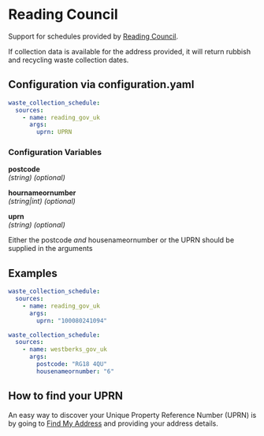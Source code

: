 # Reading Council

Support for schedules provided by [Reading Council](https://www.reading.gov.uk/).

If collection data is available for the address provided, it will return rubbish and recycling waste collection dates.

## Configuration via configuration.yaml

```yaml
waste_collection_schedule:
  sources:
    - name: reading_gov_uk
      args:
        uprn: UPRN
```

### Configuration Variables

**postcode**  
_(string) (optional)_

**hournameornumber**  
_(string|int) (optional)_

**uprn**  
_(string) (optional)_

Either the postcode _and_ housenameornumber or the UPRN should be supplied in the arguments

## Examples

```yaml
waste_collection_schedule:
  sources:
    - name: reading_gov_uk
      args:
        uprn: "100080241094"
```

```yaml
waste_collection_schedule:
  sources:
    - name: westberks_gov_uk
      args:
        postcode: "RG18 4QU"
        housenameornumber: "6"
```

## How to find your UPRN

An easy way to discover your Unique Property Reference Number (UPRN) is by going to [Find My Address](https://www.findmyaddress.co.uk/) and providing your address details.
